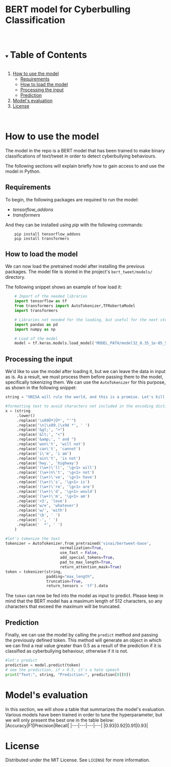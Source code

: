 <!-- Title -->

# BERT model for Cyberbulling Classification
<br>

<!-- TABLE OF CONTENTS -->

<details open="open">
  <summary><h1 style="display: inline-block">Table of Contents</h1></summary>
  <ol>
    <li>
        <a href="#how-to-use-the-model">How to use the model</a>
        <ul>
         <li><a href="#requirements">Requirements</a></li>
         <li><a href="#how-to-load-the-model">How to load the model</a></li>
         <li><a href="#processing-the-input">Processing the input</a></li>
         <li><a href="#prediction">Prediction</a></li>
      </ul>
    </li>
    <li><a href="#models-evaluation">Model's evaluation</a></li>
    <li><a href="#license">License</a></li>
  </ol>
</details>

<br>

<!-- Introduction -->
# **How to use the model**
The model in the repo is a BERT model that has been trained to make binary classifications of text/tweet in order to detect cyberbullying behaviours.

The following sections will explain briefly how to gain access to and use the model in Python.
## **Requirements**
To begin, the following packages are required to run the model:
- *tensorflow_addons*
- *transformers*

And they can be installed using *pip* with the following commands:
```
    pip install tensorflow_addons
    pip install transformers
```

## **How to load the model**
We can now load the pretrained model after installing the previous packages.
The model file is stored in the project's `bert_tweet/models/` directory. 

The following snippet shows an example of how load it:

```python
    # Import of the needed libraries
    import tensorflow as tf
    from transformers import AutoTokenizer,TFRobertaModel
    import transformers

    # Libraries not needed for the loading, but useful for the next steps
    import pandas as pd
    import numpy as np

    # Load of the model
    model = tf.keras.models.load_model('MODEL_PATH/model32_0.35_1e-05_5e-07.h5',custom_objects={"TFRobertaModel": transformers.TFRobertaModel})
```

## **Processing the input**
We'd like to use the model after loading it, but we can leave the data in input as is. As a result, we must process them before passing them to the model, specifically tokenizing them. We can use the `AutoTokenizer` for this purpose, as shown in the following snippet:

```python
string = "UNISA will rule the world, and this is a promise. Let's kill other university students and make them our slaves."

#formatting text to avoid characters not included in the encoding dictionary of the tokenizer
x = (string
     .lower()     
     .replace('\x89Ûª|Ûª', "'")
     .replace('\n|\x89.|\x9d *', ' ')
     .replace('&gt;', ">")
     .replace('&lt;', "<")
     .replace('&amp;', " and ")
     .replace('won\'t', 'will not')
     .replace('can\'t', 'cannot')
     .replace('i\'m', 'i am')
     .replace('ain\'t', 'is not')
     .replace('hwy.', 'highway')
     .replace('(\w+)\'ll', '\g<1> will')
     .replace('(\w+)n\'t', '\g<1> not')
     .replace('(\w+)\'ve', '\g<1> have')
     .replace('(\w+)\'s', '\g<1> is')
     .replace('(\w+)\'re', '\g<1> are')
     .replace('(\w+)\'d', '\g<1> would')     
     .replace('(\w+)\'m', '\g<1> am')
     .replace('<3', 'love')
     .replace('w/e', 'whatever')
     .replace('w/', 'with')    
     .replace('\b', ' ')
     .replace('-', ' ')
     .replace('  *', ' ')
    )

#let's tokenize the text
tokenizer = AutoTokenizer.from_pretrained('vinai/bertweet-base', 
                        normalization=True, 
                        use_fast = False,
                        add_special_tokens=True,
                        pad_to_max_length=True,
                        return_attention_mask=True)
token = tokenizer(string, 
                  padding="max_length", 
                  truncation=True,
                  return_tensors = 'tf').data

```
The `token` can now be fed into the model as input to predict. Please keep in mind that the BERT model has a maximum length of 512 characters, so any characters that exceed the maximum will be truncated.

## **Prediction**
Finally, we can use the model by calling the `predict` method and passing the previously defined token. This method will generate an object in which we can find a real value greater than 0.5 as a result of the prediction if it is classified as cyberbullying behaviour, otherwise if it is not.

```python
#let's predict
prediction = model.predict(token)
# see the prediction, if > 0.5, it's a hate speech
print("Text:", string, "Prediction:", prediction[0][0])
```

# **Model's evaluation**
In this section, we will show a table that summarizes the model's evaluation. Various models have been trained in order to tune the hyperparameter, but we will only present the best one in the table below:
|Accuracy|F1|Precision|Recall|
|---|---|---|---|
|0.93|0.92|0.91|0.93|


<!-- LICENSE -->

# **License**

Distributed under the MIT License. See `LICENSE` for more information.


<!-- MARKDOWN LINKS & IMAGES -->
<!-- https://www.markdownguide.org/basic-syntax/#reference-style-links -->
[contributors-shield]: https://img.shields.io/github/contributors/github_username/repo.svg?style=for-the-badge
[contributors-url]: https://github.com/github_username/repo/graphs/contributors
[forks-shield]: https://img.shields.io/github/forks/github_username/repo.svg?style=for-the-badge
[forks-url]: https://github.com/github_username/repo/network/members
[stars-shield]: https://img.shields.io/github/stars/github_username/repo.svg?style=for-the-badge
[stars-url]: https://github.com/github_username/repo/stargazers
[issues-shield]: https://img.shields.io/github/issues/github_username/repo.svg?style=for-the-badge
[issues-url]: https://github.com/github_username/repo/issues
[license-shield]: https://img.shields.io/github/license/github_username/repo.svg?style=for-the-badge
[license-url]: https://github.com/github_username/repo/blob/master/LICENSE.txt
[linkedin-shield]: https://img.shields.io/badge/-LinkedIn-black.svg?style=for-the-badge&logo=linkedin&colorB=555
[linkedin-url]: https://linkedin.com/in/github_username
